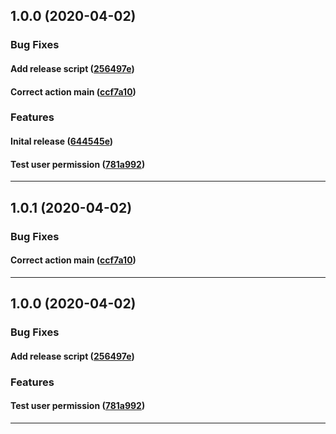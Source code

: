 ## 1.0.0 (2020-04-02)

### Bug Fixes


#### Add release script ([256497e](https://github.com/scherermichael/action-has-permission/commit/256497e))

#### Correct action main ([ccf7a10](https://github.com/scherermichael/action-has-permission/commit/ccf7a10))

### Features


#### Inital release ([644545e](https://github.com/scherermichael/action-has-permission/commit/644545e))

#### Test user permission ([781a992](https://github.com/scherermichael/action-has-permission/commit/781a992))



---

## 1.0.1 (2020-04-02)

### Bug Fixes


#### Correct action main ([ccf7a10](https://github.com/scherermichael/action-has-permission/commit/ccf7a10))



---

## 1.0.0 (2020-04-02)

### Bug Fixes


#### Add release script ([256497e](https://github.com/scherermichael/action-has-permission/commit/256497e))

### Features


#### Test user permission ([781a992](https://github.com/scherermichael/action-has-permission/commit/781a992))



---
